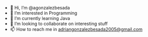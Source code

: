 - 👋 Hi, I’m @agonzalezbesada
- 👀 I’m interested in Programming
- 🌱 I’m currently learning Java
- 💞️ I’m looking to collaborate on interesting stuff
- 📫 How to reach me in adriangonzalezbesada2005@gmail.com
